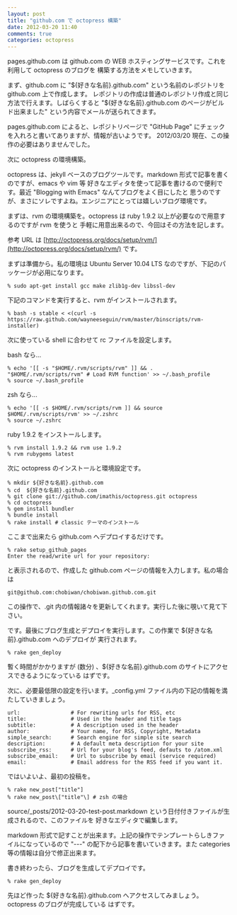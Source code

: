 ```yaml
---
layout: post
title: "github.com で octopress 構築"
date: 2012-03-20 11:40
comments: true
categories: octopress
---
```

pages.github.com は github.com の WEB ホスティングサービスです。これを利用して octopress のブログを
構築する方法をメモしていきます。

まず、github.com に "${好きな名前}.github.com" という名前のレポジトリを github.com 上で作成します。
レポジトリの作成は普通のレポジトリ作成と同じ方法で行えます。しばらくすると
"${好きな名前}.github.com のページがビルド出来ました" という内容でメールが送られてきます。

pages.github.com によると、レポジトリページで "GitHub Page" にチェックを入れろと書いてありますが、情報が古いようです。
2012/03/20 現在、この操作の必要はありませんでした。

次に octopress の環境構築。

octopress は、jekyll ベースのブログツールです。markdown 形式で記事を書くのですが、emacs や vim 等
好きなエディタを使って記事を書けるので便利です。最近 "Blogging with Emacs" なんてブログをよく目にしたと
思うのですが、まさにソレですよね。エンジニアにとっては嬉しいブログ環境です。

まずは、rvm の環境構築を。octopress は ruby 1.9.2 以上が必要なので用意するのですが rvm を使うと
手軽に用意出来るので、今回はその方法を記します。

参考 URL は [http://octopress.org/docs/setup/rvm/](http://octopress.org/docs/setup/rvm/) です。

まずは準備から。私の環境は Ubuntu Server 10.04 LTS なのですが、下記のパッケージが必用になります。

    % sudo apt-get install gcc make zlib1g-dev libssl-dev

下記のコマンドを実行すると、rvm がインストールされます。

    % bash -s stable < <(curl -s https://raw.github.com/wayneeseguin/rvm/master/binscripts/rvm-installer)

次に使っている shell に合わせて rc ファイルを設定します。

bash なら...

    % echo '[[ -s "$HOME/.rvm/scripts/rvm" ]] && . "$HOME/.rvm/scripts/rvm" # Load RVM function' >> ~/.bash_profile
    % source ~/.bash_profile

zsh なら...

    % echo '[[ -s $HOME/.rvm/scripts/rvm ]] && source $HOME/.rvm/scripts/rvm' >> ~/.zshrc
    % source ~/.zshrc

ruby 1.9.2 をインストールします。

    % rvm install 1.9.2 && rvm use 1.9.2
    % rvm rubygems latest

次に octopress のインストールと環境設定です。

    % mkdir ${好きな名前}.github.com
    % cd  ${好きな名前}.github.com
    % git clone git://github.com/imathis/octopress.git octopress
    % cd octopress
    % gem install bundler
    % bundle install
    % rake install # classic テーマのインストール

ここまで出来たら github.com へデプロイするだけです。

    % rake setup_github_pages
    Enter the read/write url for your repository:

と表示されるので、作成した github.com ページの情報を入力します。私の場合は

    git@github.com:chobiwan/chobiwan.github.com.git

この操作で、.git 内の情報諸々を更新してくれます。実行した後に覗いて見て下さい。

です。最後にブログ生成とデプロイを実行します。この作業で ${好きな名前}.github.com へのデプロイが
実行されます。

    % rake gen_deploy

暫く時間がかかりますが (数分) 、${好きな名前}.github.com のサイトにアクセスできるようになっている
はずです。

次に、必要最低限の設定を行います。_config.yml ファイル内の下記の情報を満たしていきましょう。

    url:                # For rewriting urls for RSS, etc
    title:              # Used in the header and title tags
    subtitle:           # A description used in the header
    author:             # Your name, for RSS, Copyright, Metadata
    simple_search:      # Search engine for simple site search
    description:        # A default meta description for your site
    subscribe_rss:      # Url for your blog's feed, defauts to /atom.xml
    subscribe_email:    # Url to subscribe by email (service required)
    email:              # Email address for the RSS feed if you want it.

ではいよいよ、最初の投稿を。

    % rake new_post["title"]
    % rake new_post\["title"\] # zsh の場合

source/_posts/2012-03-20-test-post.markdown という日付付きファイルが生成されるので、このファイルを
好きなエディタで編集します。

markdown 形式で記すことが出来ます。上記の操作でテンプレートらしきファイルになっているので
"---" の配下から記事を書いていきます。また categories 等の情報は自分で修正出来ます。

書き終わったら、ブログを生成してデプロイです。

    % rake gen_deploy

先ほど作った ${好きな名前}.github.com へアクセスしてみましょう。octopress のブログが完成している
はずです。